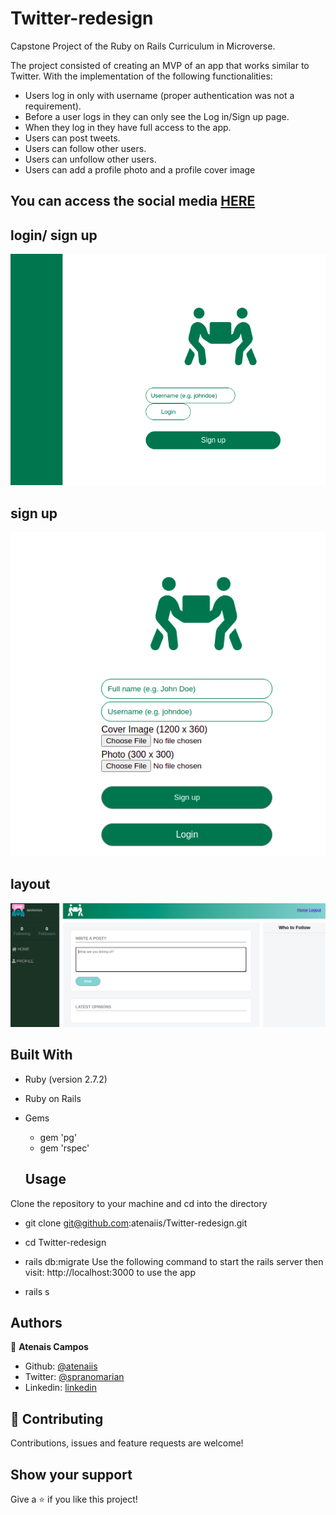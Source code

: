# Twitter-redesign
Capstone Project of the Ruby on Rails Curriculum in Microverse.

The project consisted of creating an MVP of an app that works similar to Twitter. With the implementation of the following functionalities:

- Users log in only with username (proper authentication was not a requirement).
- Before a user logs in they can only see the Log in/Sign up page.
- When they log in they have full access to the app.
- Users can post tweets.
- Users can follow other users.
- Users can unfollow other users.
- Users can add a profile photo and a profile cover image

## You can access the social media [HERE](https://dry-sierra-52143.herokuapp.com/)

## login/ sign up 

![log in / sign up](./app/assets/images/1.png)

##  sign up 

![log in / sign up](./app/assets/images/2.png)

##  layout

![log in / sign up](./app/assets/images/3.png)

## Built With

- Ruby (version 2.7.2)
- Ruby on Rails 

- Gems
  - gem 'pg'
  - gem 'rspec'
  
  ## Usage

Clone the repository to your machine and cd into the directory

- git clone git@github.com:atenaiis/Twitter-redesign.git
- cd Twitter-redesign
- rails db:migrate
Use the following command to start the rails server then visit: http://localhost:3000 to use the app

- rails s




## Authors

👤 **Atenais Campos**

- Github: [@atenaiis](https://github.com/atenaiis)
- Twitter: [@spranomarian](https://twitter.com/SopranoMarian)
- Linkedin: [linkedin](https://www.linkedin.com/in/mariana-atenai-campos-garcia-a30791143/)



## 🤝 Contributing

Contributions, issues and feature requests are welcome!



## Show your support

Give a ⭐️ if you like this project!
